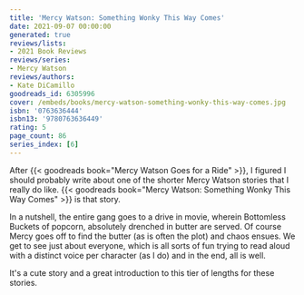 ```yaml
---
title: 'Mercy Watson: Something Wonky This Way Comes'
date: 2021-09-07 00:00:00
generated: true
reviews/lists:
- 2021 Book Reviews
reviews/series:
- Mercy Watson
reviews/authors:
- Kate DiCamillo
goodreads_id: 6305996
cover: /embeds/books/mercy-watson-something-wonky-this-way-comes.jpg
isbn: '0763636444'
isbn13: '9780763636449'
rating: 5
page_count: 86
series_index: [6]
---
```

After {{< goodreads book="Mercy Watson Goes for a Ride" >}}, I figured I should probably write about one of the shorter Mercy Watson stories that I really do like. {{< goodreads book="Mercy Watson: Something Wonky This Way Comes" >}} is that story.  

In a nutshell, the entire gang goes to a drive in movie, wherein Bottomless Buckets of popcorn, absolutely drenched in butter are served. Of course Mercy goes off to find the butter (as is often the plot) and chaos ensues. We get to see just about everyone, which is all sorts of fun trying to read aloud with a distinct voice per character (as I do) and in the end, all is well.  

<!--more-->

It's a cute story and a great introduction to this tier of lengths for these stories.